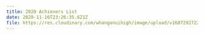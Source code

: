 ```yaml
---
title: 2020 Achievers List
date: 2020-11-16T23:26:35.621Z
file: https://res.cloudinary.com/whanganuihigh/image/upload/v1607292722/Achievers/2020_ACHIEVERS_LIST.pdf
---
```

